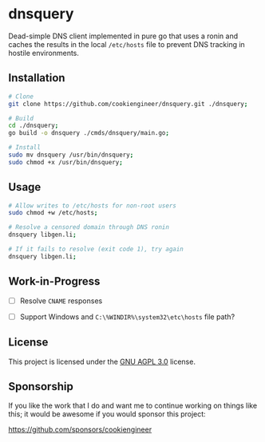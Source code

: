 
# dnsquery

Dead-simple DNS client implemented in pure go that uses a ronin and caches the results in
the local `/etc/hosts` file to prevent DNS tracking in hostile environments.


## Installation

```bash
# Clone
git clone https://github.com/cookiengineer/dnsquery.git ./dnsquery;

# Build
cd ./dnsquery;
go build -o dnsquery ./cmds/dnsquery/main.go;

# Install
sudo mv dnsquery /usr/bin/dnsquery;
sudo chmod +x /usr/bin/dnsquery;
```


## Usage

```bash
# Allow writes to /etc/hosts for non-root users
sudo chmod +w /etc/hosts;

# Resolve a censored domain through DNS ronin
dnsquery libgen.li;

# If it fails to resolve (exit code 1), try again
dnsquery libgen.li;
```


## Work-in-Progress

- [ ] Resolve `CNAME` responses
- [ ] Support Windows and `C:\%WINDIR%\system32\etc\hosts` file path?


## License

This project is licensed under the [GNU AGPL 3.0](./AGPL-3.0.md) license.


## Sponsorship

If you like the work that I do and want me to continue working on things
like this; it would be awesome if you would sponsor this project:

https://github.com/sponsors/cookiengineer

